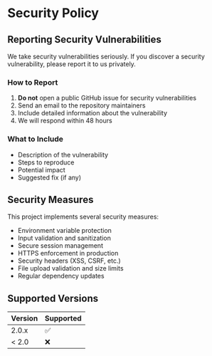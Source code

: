 # Security Policy

## Reporting Security Vulnerabilities

We take security vulnerabilities seriously. If you discover a security vulnerability, please report it to us privately.

### How to Report

1. **Do not** open a public GitHub issue for security vulnerabilities
2. Send an email to the repository maintainers
3. Include detailed information about the vulnerability
4. We will respond within 48 hours

### What to Include

- Description of the vulnerability
- Steps to reproduce
- Potential impact
- Suggested fix (if any)

## Security Measures

This project implements several security measures:

- Environment variable protection
- Input validation and sanitization  
- Secure session management
- HTTPS enforcement in production
- Security headers (XSS, CSRF, etc.)
- File upload validation and size limits
- Regular dependency updates

## Supported Versions

| Version | Supported          |
| ------- | ------------------ |
| 2.0.x   | :white_check_mark: |
| < 2.0   | :x:                |